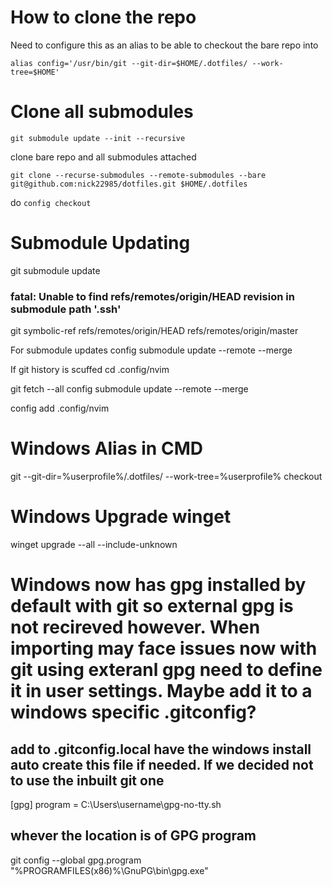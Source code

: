 # How to clone the repo

Need to configure this as an alias to be able to checkout the bare repo into

`alias config='/usr/bin/git --git-dir=$HOME/.dotfiles/ --work-tree=$HOME'`

# Clone all submodules

`git submodule update --init --recursive`

clone bare repo and all submodules attached

`git clone --recurse-submodules --remote-submodules --bare git@github.com:nick22985/dotfiles.git $HOME/.dotfiles`

do `config checkout`

# Submodule Updating

git submodule update

### fatal: Unable to find refs/remotes/origin/HEAD revision in submodule path '.ssh'

git symbolic-ref refs/remotes/origin/HEAD refs/remotes/origin/master

For submodule updates
config submodule update --remote --merge

If git history is scuffed
cd .config/nvim

git fetch --all
config submodule update --remote --merge

config add .config/nvim

# Windows Alias in CMD

git --git-dir=%userprofile%/.dotfiles/ --work-tree=%userprofile% checkout

# Windows Upgrade winget

winget upgrade --all --include-unknown

# Windows now has gpg installed by default with git so external gpg is not recireved however. When importing may face issues now with git using exteranl gpg need to define it in user settings. Maybe add it to a windows specific .gitconfig?

## add to .gitconfig.local have the windows install auto create this file if needed. If we decided not to use the inbuilt git one

[gpg]
program = C:\\Users\\username\\gpg-no-tty.sh

## whever the location is of GPG program

git config --global gpg.program "%PROGRAMFILES(x86)%\GnuPG\bin\gpg.exe"

